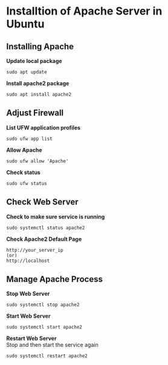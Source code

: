 # Installtion of Apache Server in Ubuntu

## Installing Apache
**Update local package**
```console
sudo apt update
```
**Install apache2 package**
```console
sudo apt install apache2
```

## Adjust Firewall
**List UFW application profiles**
```console
sudo ufw app list
```
**Allow Apache**
```console
sudo ufw allow 'Apache'
```
**Check status**
```console
sudo ufw status
```

## Check Web Server
**Check to make sure service is running**
```console
sudo systemctl status apache2
```
**Check Apache2 Default Page**
```console
http://your_server_ip
(or)
http://localhost
```

## Manage Apache Process
**Stop Web Server**
```console
sudo systemctl stop apache2
```
**Start Web Server**
```console
sudo systemctl start apache2
```
**Restart Web Server**   
Stop and then start the service again
```console
sudo systemctl restart apache2
```






